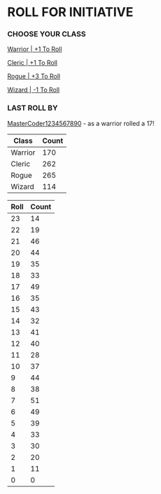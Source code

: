 # ROLL FOR INITIATIVE
### CHOOSE YOUR CLASS

[Warrior | +1 To Roll](https://github.com/benjaminsampica/benjaminsampica/issues/new?title=roll%7Cwarrior&body=Just+click+%27Submit+new+issue%27.)

[Cleric | +1 To Roll](https://github.com/benjaminsampica/benjaminsampica/issues/new?title=roll%7Ccleric&body=Just+click+%27Submit+new+issue%27.)

[Rogue | +3 To Roll](https://github.com/benjaminsampica/benjaminsampica/issues/new?title=roll%7Crogue&body=Just+click+%27Submit+new+issue%27.)

[Wizard | -1 To Roll](https://github.com/benjaminsampica/benjaminsampica/issues/new?title=roll%7Cwizard&body=Just+click+%27Submit+new+issue%27.)
### LAST ROLL BY
[MasterCoder1234567890](https://www.github.com/MasterCoder1234567890) - as a warrior rolled a 17!

|Class|Count|
|-|-|
|Warrior|170|
|Cleric|262|
|Rogue|265|
|Wizard|114|

|Roll|Count|
|-|-|
|23|14
|22|19
|21|46
|20|44
|19|35
|18|33
|17|49
|16|35
|15|43
|14|32
|13|41
|12|40
|11|28
|10|37
|9|44
|8|38
|7|51
|6|49
|5|39
|4|33
|3|30
|2|20
|1|11
|0|0
